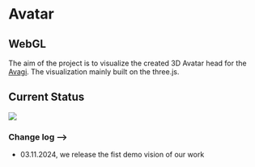 # Avatar



## WebGL

The aim of the project is to visualize the created 3D Avatar head for the [Avagi](https://demo.avagi.com/#/home). The visualization mainly built on the three.js. 
## Current Status

![](https://github.com/protagolabs/Avatar_dev/blob/dev/demo/xt_demo.gif)




### Change log -->
* 03.11.2024, we release the fist demo vision of our work



